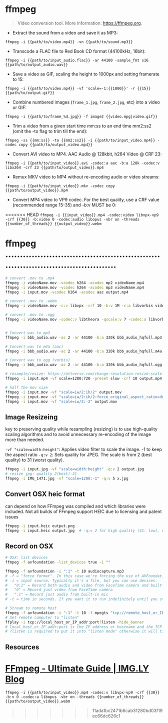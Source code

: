 # ffmpeg

> Video conversion tool.
> More information: <https://ffmpeg.org>.

- Extract the sound from a video and save it as MP3:

`ffmpeg -i {{path/to/video.mp4}} -vn {{path/to/sound.mp3}}`

- Transcode a FLAC file to Red Book CD format (44100kHz, 16bit):

`ffmpeg -i {{path/to/input_audio.flac}} -ar 44100 -sample_fmt s16 {{path/to/output_audio.wav}}`

- Save a video as GIF, scaling the height to 1000px and setting framerate to 15:

`ffmpeg -i {{path/to/video.mp4}} -vf 'scale=-1:{{1000}}' -r {{15}} {{path/to/output.gif}}`

- Combine numbered images (`frame_1.jpg`, `frame_2.jpg`, etc) into a video or GIF:

`ffmpeg -i {{path/to/frame_%d.jpg}} -f image2 {{video.mpg|video.gif}}`

- Trim a video from a given start time mm:ss to an end time mm2:ss2 (omit the -to flag to trim till the end):

`ffmpeg -ss {{mm:ss}} -to {{mm2:ss2}} -i {{path/to/input_video.mp4}} -codec copy {{path/to/output_video.mp4}}`

- Convert AVI video to MP4. AAC Audio @ 128kbit, h264 Video @ CRF 23:

`ffmpeg -i {{path/to/input_video}}.avi -codec:a aac -b:a 128k -codec:v libx264 -crf 23 {{path/to/output_video}}.mp4`

- Remux MKV video to MP4 without re-encoding audio or video streams:

`ffmpeg -i {{path/to/input_video}}.mkv -codec copy {{path/to/output_video}}.mp4`

- Convert MP4 video to VP9 codec. For the best quality, use a CRF value (recommended range 15-35) and -b:v MUST be 0:

<<<<<<< HEAD
`ffmpeg -i {{input_video}}.mp4 -codec:video libvpx-vp9 -crf {{30}} -b:video 0 -codec:audio libopus -vbr on -threads {{number_of_threads}} {{output_video}}.webm`


# ffmpeg ...........................................................................................
```bash
# convert .mov to .mp4
ffmpeg -i videoName.mov -vcodec h264 -acodec mp2 videoName.mp4
ffmpeg -i videoName.mov -vcodec h264 -acodec mp3 videoName.mp4
ffmpeg -i input.mov -vcodec h264 -acodec aac output.mp4

# convert .mov to .webm
ffmpeg -i videoName.mov -c:v libvpx -crf 10 -b:v 1M -c:a libvorbis videoName.webm

# convert .mov to .ogg
ffmpeg -i videoName.mov -codec:v libtheora -qscale:v 7 -codec:a libvorbis -qscale:a 5 videoName.ogg


# Convert wav to mp3
ffmpeg -i bbb_audio.wav -ac 2 -ar 44100 -b:a 320k bbb_audio_hqfull.mp3

# Convert wav to m4a (aac)
ffmpeg -i bbb_audio.wav -ac 2 -ar 44100 -b:a 320k bbb_audio_hqfull.m4a

# Convert wav to ogg (vorbis)
ffmpeg -i bbb_audio.wav -ac 2 -ar 44100 -b:a 320k bbb_audio_hqfull.ogg

# resample/resize: https://ottverse.com/change-resolution-resize-scale-video-using-ffmpeg/
ffmpeg -i input.mp4 -vf scale=1280:720 -preset slow -crf 18 output.mp4

# half the mov size
ffmpeg -i input.mov -vf "scale=iw/2:ih/2" output.mov
ffmpeg -i input.mov -vf "scale=iw/2:ih/2:force_original_aspect_ratio=decrease" -c:a copy output.mov
ffmpeg -i input.mov -vf "scale=iw/2:-2" output.mov

```

## Image Resizeing
key to preserving quality while resampling (resizing) is to use high-quality scaling algorithms and to avoid unnecessary re-encoding of the image more than needed. 

`-vf "scale=width:height"`: Applies video filter to scale the image. -1 to keep the aspect ratio
`-q:v 2`: Sets quality for JPEG. The scale is from 2 (best quality) to 31 (worst quality).
```bash
ffmpeg -i input.jpg -vf "scale=width:height" -q:v 2 output.jpg
# resize jpg: quality 2(best)-31
ffmpeg -i IMG_1471.jpg -vf "scale=1200:-1" -q:v 5 x.jpg
```

## Convert OSX heic format
can depend on how FFmpeg was compiled and which libraries were included. Not all builds of FFmpeg support HEIC due to licensing and patent issues 
```bash
ffmpeg -i input.heic output.png
ffmpeg -i input.heic output.jpg  # -q:v 2 for high quality (31: low), no alpha transparency
```

## Record on OSX
```bash
# OSX: list devices
ffmpeg -f avfoundation -list_devices true -i ""

ffmpeg -f avfoundation -i ":1" -t 10 audiocapture.mp3
# -f = "force format". In this case we're forcing the use of AVFoundation
# -i = input source. Typically it's a file, but you can use devices.
#   "0:1" = Record both audio and video from FaceTime camera and built-in mic
#   "0" = Record just video from FaceTime camera
#   ":1" = Record just audio from built-in mic
# -t = time in seconds. If you want it to run indefinitely until you stop it (ControlC) omit this value (not recommended)

# Stream to remote host
ffmpeg -f avfoundation -i ":1" -t 10 -f mpegts "tcp://remote_host_or_IP_:port"  # -f MPEG Transport Stream
# Set remote computer to "listen"
ffplay -i tcp://local_host_or_IP_addr:port?listen -hide_banner
# local_host_or_IP_addr:port is the IP address or hostname and the TCP port of the computer that's listening (not the computer that's streaming).
# ?listen is required to put it into "listen mode" otherwise it will time out if the stream is not there.
```

## Resources
[FFmpeg - Ultimate Guide | IMG.LY Blog](https://img.ly/blog/ultimate-guide-to-ffmpeg/)
=======
`ffmpeg -i {{path/to/input_video}}.mp4 -codec:v libvpx-vp9 -crf {{30}} -b:v 0 -codec:a libopus -vbr on -threads {{number_of_threads}} {{path/to/output_video}}.webm`
>>>>>>> 11ada1bc2471b6cab31280bd03f19ec66dc626c1

